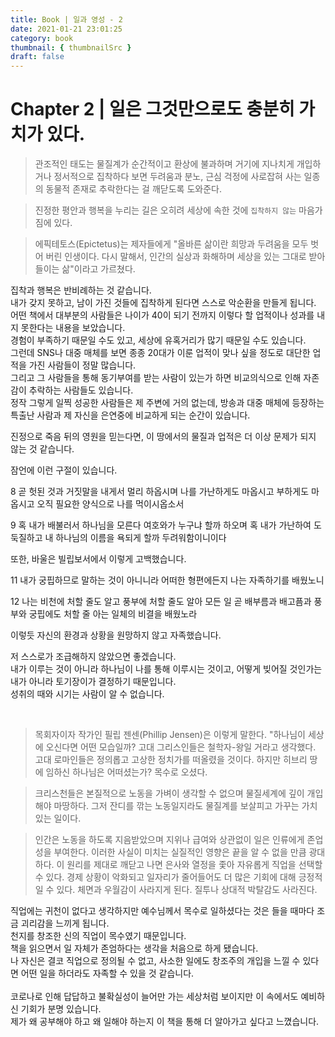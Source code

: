```yaml
---
title: Book | 일과 영성 - 2
date: 2021-01-21 23:01:25
category: book
thumbnail: { thumbnailSrc }
draft: false
---
```


# Chapter 2 | 일은 그것만으로도 충분히 가치가 있다.

> 관조적인 태도는 물질계가 순간적이고 환상에 불과하며 거기에 지나치게 개입하거나 정서적으로 집착하다 보면 두려움과 분노, 근심 걱정에 사로잡혀 사는 일종의 동물적 존재로 추락한다는 걸 깨닫도록 도와준다.

> 진정한 평안과 행복을 누리는 길은 오히려 세상에 속한 것에 `집착하지 않는` 마음가짐에 있다.

> 에픽테토스(Epictetus)는 제자들에게 "올바른 삶이란 희망과 두려움을 모두 벗어 버린 인생이다. 다시 말해서, 인간의 실상과 화해하며 세상을 있는 그대로 받아들이는 삶"이라고 가르쳤다.

집착과 행복은 반비례하는 것 같습니다.<br>
내가 갖지 못하고, 남이 가진 것들에 집착하게 된다면 스스로 악순환을 만들게 됩니다. <br>
어떤 책에서 대부분의 사람들은 나이가 40이 되기 전까지 이렇다 할 업적이나 성과를 내지 못한다는 내용을 보았습니다. <br>
경험이 부족하기 때문일 수도 있고, 세상에 유혹거리가 많기 때문일 수도 있습니다.<br>
그런데 SNS나 대중 매체를 보면 종종 20대가 이룬 업적이 맞나 싶을 정도로 대단한 업적을 가진 사람들이 정말 많습니다.<br>
그리고 그 사람들을 통해 동기부여를 받는 사람이 있는가 하면 비교의식으로 인해 자존감이 추락하는 사람들도 있습니다.<br>
정작 그렇게 일찍 성공한 사람들은 제 주변에 거의 없는데, 방송과 대중 매체에 등장하는 특출난 사람과 제 자신을 은연중에 비교하게 되는 순간이 있습니다.<br>

진정으로 죽음 뒤의 영원을 믿는다면, 이 땅에서의 물질과 업적은 더 이상 문제가 되지 않는 것 같습니다.<br>

잠언에 이런 구절이 있습니다.

8 곧 헛된 것과 거짓말을 내게서 멀리 하옵시며 나를 가난하게도 마옵시고 부하게도 마옵시고 오직 필요한 양식으로 나를 먹이시옵소서

9 혹 내가 배불러서 하나님을 모른다 여호와가 누구냐 할까 하오며 혹 내가 가난하여 도둑질하고 내 하나님의 이름을 욕되게 할까 두려워함이니이다

또한, 바울은 빌립보서에서 이렇게 고백했습니다.

11 내가 궁핍하므로 말하는 것이 아니니라 어떠한 형편에든지 나는 자족하기를 배웠노니

12 나는 비천에 처할 줄도 알고 풍부에 처할 줄도 알아 모든 일 곧 배부름과 배고픔과 풍부와 궁핍에도 처할 줄 아는 일체의 비결을 배웠노라

이렇듯 자신의 환경과 상황을 원망하지 않고 자족했습니다.

저 스스로가 조급해하지 않았으면 좋겠습니다.<br>
내가 이루는 것이 아니라 하나님이 나를 통해 이루시는 것이고, 어떻게 빚어질 것인가는 내가 아니라 토기장이가 결정하기 때문입니다.<br>
성취의 때와 시기는 사람이 알 수 없습니다.

<br>

> 목회자이자 작가인 필립 젠센(Phillip Jensen)은 이렇게 말한다. "하나님이 세상에 오신다면 어떤 모습일까? 고대 그리스인들은 철학자-왕일 거라고 생각했다. 고대 로마인들은 정의롭고 고상한 정치가를 떠올렸을 것이다. 하지만 히브리 땅에 임하신 하나님은 어떠셨는가? 목수로 오셨다.

> 크리스천들은 본질적으로 노동을 가벼이 생각할 수 없으며 물질세계에 깊이 개입해야 마땅하다. 그저 잔디를 깎는 노동일지라도 물질계를 보살피고 가꾸는 가치 있는 일이다.

> 인간은 노동을 하도록 지음받았으며 지위나 급여와 상관없이 일은 인류에게 존업성을 부여한다. 이러한 사실이 미치는 실질적인 영향은 끝을 알 수 없을 만큼 광대하다. 이 원리를 제대로 깨닫고 나면 은사와 열정을 좇아 자유롭게 직업을 선택할 수 있다. 경제 상황이 악화되고 일자리가 줄어들어도 더 많은 기회에 대해 긍정적일 수 있다. 체면과 우월감이 사라지게 된다. 질투나 상대적 박탈감도 사라진다.

직업에는 귀천이 없다고 생각하지만 예수님께서 목수로 일하셨다는 것은 들을 때마다 조금 괴리감을 느끼게 됩니다.<br>
천지를 창조한 신의 직업이 목수였기 때문입니다.<br>
책을 읽으면서 일 자체가 존엄하다는 생각을 처음으로 하게 됐습니다.<br>
나 자신은 결코 직업으로 정의될 수 없고, 사소한 일에도 창조주의 개입을 느낄 수 있다면 어떤 일을 하더라도 자족할 수 있을 것 같습니다.<br>
<br>
코로나로 인해 답답하고 불확실성이 늘어만 가는 세상처럼 보이지만 이 속에서도 예비하신 기회가 분명 있습니다.<br>
제가 왜 공부해야 하고 왜 일해야 하는지 이 책을 통해 더 알아가고 싶다고 느꼈습니다.
